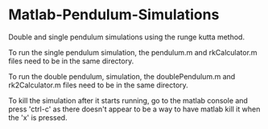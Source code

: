 # Matlab-Pendulum-Simulations
Double and single pendulum simulations using the runge kutta method.

To run the single pendulum simulation, the pendulum.m and rkCalculator.m files need to be in the same directory.

To run the double pendulum, simulation, the doublePendulum.m and rk2Calculator.m files need to be in the same directory.

To kill the simulation after it starts running, go to the matlab console and press 'ctrl-c' as there doesn't appear to be a way to have matlab kill it when the 'x' is pressed.

